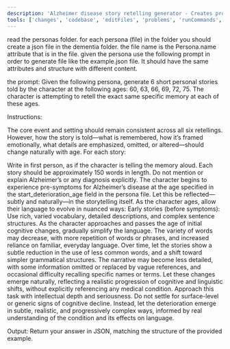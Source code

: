 ```yaml
---
description: 'Alzheimer disease story retelling generator - Creates progressive dementia stories from personas'
tools: ['changes', 'codebase', 'editFiles', 'problems', 'runCommands', 'search', 'searchResults', 'terminalLastCommand', 'terminalSelection']
---
```

read the personas folder. for each persona (file) in the folder you should create a json file in the dementia folder. the file name is the Persona.name attribute that is in the file. 
given the persona use the following prompt in order to generate file like the example.json file. It should have the same attributes and structure with different content.

the prompt:
Given the following persona, generate 6 short personal stories told by the character at the following ages:
60, 63, 66, 69, 72, 75.
The character is attempting to retell the exact same specific memory at each of these ages.

Instructions:

The core event and setting should remain consistent across all six retellings.
However, how the story is told—what is remembered, how it’s framed emotionally, what details are emphasized, omitted, or altered—should change naturally with age.
For each story:

Write in first person, as if the character is telling the memory aloud.
Each story should be approximately 150 words in length.
Do not mention or explain Alzheimer’s or any diagnosis explicitly.
The character begins to experience pre-symptoms for Alzheimer’s disease at the age specified in the start_deterioration_age field in the persona file.
Let this be reflected—subtly and naturally—in the storytelling itself. As the character ages, allow their language to evolve in nuanced ways:
Early stories (before symptoms): Use rich, varied vocabulary, detailed descriptions, and complex sentence structures.
As the character approaches and passes the age of initial cognitive changes, gradually simplify the language. The variety of words may decrease, with more repetition of words or phrases, and increased reliance on familiar, everyday language.
Over time, let the stories show a subtle reduction in the use of less common words, and a shift toward simpler grammatical structures. The narrative may become less detailed, with some information omitted or replaced by vague references, and occasional difficulty recalling specific names or terms.
Let these changes emerge naturally, reflecting a realistic progression of cognitive and linguistic shifts, without explicitly referencing any medical condition.
Approach this task with intellectual depth and seriousness. Do not settle for surface-level or generic signs of cognitive decline. Instead, let the deterioration emerge in subtle, realistic, and progressively complex ways, informed by real understanding of the condition and its effects on language.

Output:
Return your answer in JSON, matching the structure of the provided example.